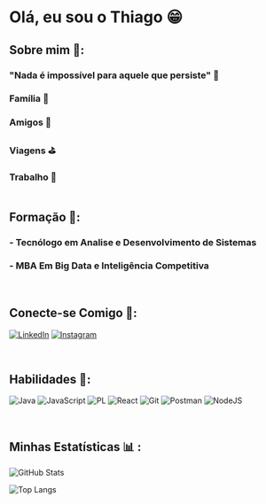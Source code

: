 # Olá, eu sou o Thiago 	&#128513;

## Sobre mim &#128173;:<br>
### "Nada é impossível para aquele que persiste" &#128720;

### Família &#128147; <br>
### Amigos &#128142; <br>
### Viagens &#9971;<br>
### Trabalho &#128188; <br> <br>

## Formação &#128190;:

### - Tecnólogo em Analise e Desenvolvimento de Sistemas

### - MBA Em Big Data e Inteligência Competitiva
<br>


## Conecte-se Comigo &#128732;:
[![LinkedIn](https://img.shields.io/badge/LinkedIn-0077B5?style=for-the-badge&logo=linkedin&logoColor=white)](https://www.linkedin.com/in/thiago-costa-b8894918a/) [![Instagram](https://img.shields.io/badge/-Instagram-%23E4405F?style=for-the-badge&logo=instagram&logoColor=white)](https://www.instagram.com/romathiga/) 

<br>

## Habilidades &#128640;: 

![Java](https://img.shields.io/badge/java-%23ED8B00.svg?style=for-the-badge&logo=openjdk&logoColor=white) ![JavaScript](https://img.shields.io/badge/JavaScript-F7DF1E?style=for-the-badge&logo=javascript&logoColor=black)  ![PL](https://img.shields.io/badge/PL%2FSQL-FFFFFF?style=for-the-badge&logo=oracle&logoColor=FF0000&labelColor=FFFFFF&color=FF0000) ![React](https://img.shields.io/badge/React-20232A?style=for-the-badge&logo=react&logoColor=61DAFB) ![Git](https://img.shields.io/badge/GIT-E44C30?style=for-the-badge&logo=git&logoColor=white) ![Postman](https://img.shields.io/badge/Postman-FF6C37.svg?style=for-the-badge&logo=Postman&logoColor=white) ![NodeJS](https://img.shields.io/badge/node.js-6DA55F?style=for-the-badge&logo=node.js&logoColor=white) 

<br>


## Minhas Estatísticas &#128202; : 

![GitHub Stats](https://github-readme-stats.vercel.app/api?username=ThiagoMenes&theme=transparent&bg_color=000&border_color=30A3DC&show_icons=true&icon_color=30A3DC&title_color=E94D5F&text_color=FFF)

![Top Langs](https://github-readme-stats-git-masterrstaa-rickstaa.vercel.app/api/top-langs/?username=ThiagoMenes&layout=compact&bg_color=000&border_color=30A3DC&title_color=E94D5F&text_color=FFF)
